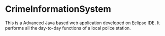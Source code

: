 # CrimeInformationSystem
This is a Advanced Java based web application developed on Eclipse IDE. It performs all the day-to-day functions of a local police station.
